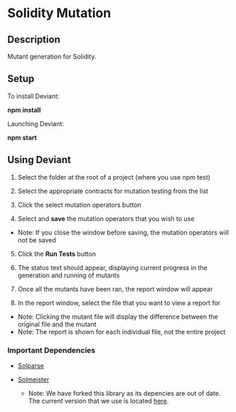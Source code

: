 # Solidity Mutation

## Description

Mutant generation for Solidity.

## Setup

To install Deviant:

**npm install**

Launching Deviant:

**npm start**


## Using Deviant

1. Select the folder at the root of a project (where you use npm test)

2. Select the appropriate contracts for mutation testing from the list

3. Click the select mutation operators button

4. Select and **save** the mutation operators that you wish to use
* Note: If you close the window before saving, the mutation operators will not be saved

5. Click the **Run Tests** button

6. The status text should appear, displaying current progress in the generation and running of mutants

7. Once all the mutants have been ran, the report window will appear

8. In the report window, select the file that you want to view a report for
* Note: Clicking the mutant file will display the difference between the original file and the mutant
* Note: The report is shown for each individual file, not the entire project

### Important Dependencies

* [Solparse](https://github.com/duaraghav8/solparse)

* [Solmeister](https://github.com/duaraghav8/solmeister)
	* Note: We have forked this library as its depencies are out of date. The current version that we use is located [here](https://github.com/patrickjchap/solmeister).

